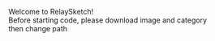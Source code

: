 Welcome to RelaySketch!<br>
Before starting code, please download image and category
<br>then change path
